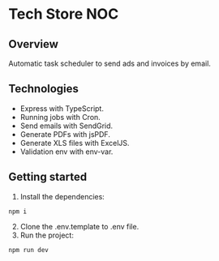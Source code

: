 # Tech Store NOC

## Overview
Automatic task scheduler to send ads and invoices by email.

## Technologies
* Express with TypeScript.
* Running jobs with Cron.
* Send emails with SendGrid.
* Generate PDFs with jsPDF.
* Generate XLS files with ExcelJS.
* Validation env with env-var.

## Getting started
1. Install the dependencies:
```
npm i
```
2. Clone the .env.template to .env file.
3. Run the project:
```
npm run dev
```